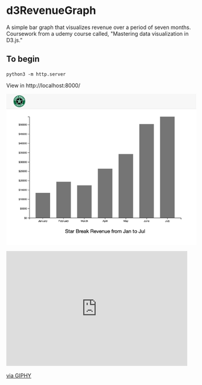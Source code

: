 # d3RevenueGraph

A simple bar graph that visualizes revenue over a period of seven months. Coursework from a udemy course called, "Mastering data visualization in D3.js."

## To begin

`python3 -m http.server`

View in http://localhost:8000/

![Image description](./img/d3firstgraph.png)
<iframe src="https://giphy.com/embed/MYCGGq2hiczazT4UGc" width="480" height="304" frameBorder="0" class="giphy-embed" allowFullScreen></iframe><p><a href="https://giphy.com/gifs/MYCGGq2hiczazT4UGc">via GIPHY</a></p>
